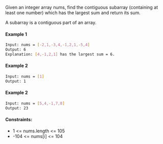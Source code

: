Given an integer array nums, find the contiguous subarray (containing at least one number) which has the largest sum and
return its sum.

A subarray is a contiguous part of an array.

#### Example 1

```sh
Input: nums = [-2,1,-3,4,-1,2,1,-5,4]
Output: 6
Explanation: [4,-1,2,1] has the largest sum = 6.
```

#### Example 2

```sh
Input: nums = [1]
Output: 1
```

#### Example 2

```sh
Input: nums = [5,4,-1,7,8]
Output: 23
```

#### Constraints:

- 1 <= nums.length <= 105
- -104 <= nums[i] <= 104
